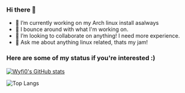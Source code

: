 ### Hi there 👋

- 🔭 I’m currently working on my Arch linux install asalways
- 🌱 I bounce around with what I'm working on.
- 👯 I’m looking to collaborate on anything! I need more experience.
- 💬 Ask me about anything linux related, thats my jam!


### Here are some of my status if you're interested :)
[![Wyfi0's GitHub stats](https://github-readme-stats.vercel.app/api?username=Wyfi0&show_icons=true&theme=tokyonight)](https://github.com/Wyfi0/github-readme-stats)

![Top Langs](https://github-readme-stats.vercel.app/api/top-langs/?username=Wyfi0&size_weight=0.5&count_weight=0.5&show_icons=true&theme=tokyonight&layout=pie)
